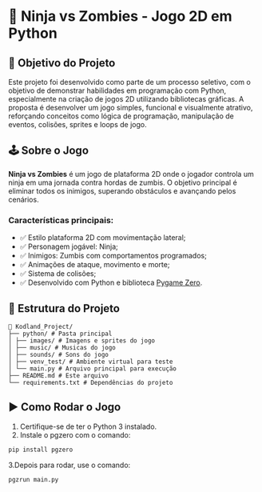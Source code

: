 # 🥷 Ninja vs Zombies - Jogo 2D em Python

## 🎯 Objetivo do Projeto

Este projeto foi desenvolvido como parte de um processo seletivo, com o objetivo de demonstrar habilidades em programação com Python, especialmente na criação de jogos 2D utilizando bibliotecas gráficas. A proposta é desenvolver um jogo simples, funcional e visualmente atrativo, reforçando conceitos como lógica de programação, manipulação de eventos, colisões, sprites e loops de jogo.

## 🕹️ Sobre o Jogo

**Ninja vs Zombies** é um jogo de plataforma 2D onde o jogador controla um ninja em uma jornada contra hordas de zumbis. O objetivo principal é eliminar todos os inimigos, superando obstáculos e avançando pelos cenários.

### Características principais:
- ✅ Estilo plataforma 2D com movimentação lateral;
- ✅ Personagem jogável: Ninja;
- ✅ Inimigos: Zumbis com comportamentos programados;
- ✅ Animações de ataque, movimento e morte;
- ✅ Sistema de colisões;
- ✅ Desenvolvido com Python e biblioteca [Pygame Zero](https://pygame-zero.readthedocs.io/en/stable/index.html).

## 📁 Estrutura do Projeto
```
📂 Kodland_Project/
├── python/ # Pasta principal
│ ├── images/ # Imagens e sprites do jogo
│ ├── music/ # Musicas do jogo
│ ├── sounds/ # Sons do jogo
│ ├── venv_test/ # Ambiente virtual para teste
│ └── main.py # Arquivo principal para execução
├── README.md # Este arquivo
└── requirements.txt # Dependências do projeto
```

## ▶️ Como Rodar o Jogo

1. Certifique-se de ter o Python 3 instalado.
2. Instale o pgzero com o comando:

```bash
pip install pgzero
```
3.Depois para rodar, use o comando:

```bash
pgzrun main.py
```